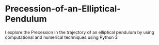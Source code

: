 # Precession-of-an-Elliptical-Pendulum
I explore the Precession in the trajectory of an elliptical pendulum by using computational and numerical techniques using Python 3
